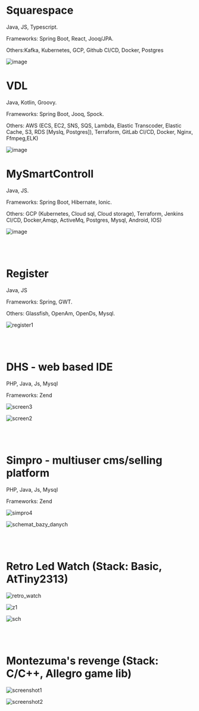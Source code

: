 # Squarespace
Java, JS, Typescript. 

Frameworks: Spring Boot, React, Jooq/JPA. 

Others:Kafka, Kubernetes, GCP, Github CI/CD, Docker, Postgres

![image](https://github.com/user-attachments/assets/07a8dde7-47c3-40a4-a978-bae69eafeb18)

# VDL 

Java, Kotlin, Groovy. 

Frameworks: Spring Boot, Jooq, Spock. 

Others: AWS (ECS, EC2, SNS, SQS, Lambda, Elastic Transcoder, Elastic Cache, S3, RDS [Myslq, Postgres]), Terraform, GitLab CI/CD, Docker, Nginx, Ffmpeg,ELK)

![image](https://github.com/user-attachments/assets/5ff12804-0be6-4d86-8725-87bc30b07c49)

# MySmartControll 

Java, JS.

Frameworks: Spring Boot, Hibernate, Ionic.

Others: GCP (Kubernetes, Cloud sql, Cloud storage), Terraform, Jenkins CI/CD, Docker,Amqp, ActiveMq, Postgres, Mysql, Android, IOS)

![image](https://github.com/user-attachments/assets/851067ad-f8f1-464a-906a-0d902bf20be6)

<br /><br />

# Register
Java, JS

Frameworks: Spring, GWT. 

Others: Glassfish, OpenAm, OpenDs, Mysql.

![register1](https://github.com/user-attachments/assets/f65c4861-a21f-4609-be43-7e48928b0fda)

<br /><br />

# DHS - web based IDE 
PHP, Java, Js, Mysql

Frameworks: Zend

![screen3](https://github.com/user-attachments/assets/4d136885-6725-40a0-97a0-e44f660c338f)

![screen2](https://github.com/user-attachments/assets/0b3d371a-2eb4-4ace-8361-3ede6b40629e)

<br /><br />

# Simpro - multiuser cms/selling platform
PHP, Java, Js, Mysql

Frameworks: Zend

![simpro4](https://github.com/user-attachments/assets/ef2677bd-2689-49fb-a59f-7653a51e55ba)

![schemat_bazy_danych](https://github.com/user-attachments/assets/4cd4c672-15d5-4a99-95a6-840d09228e8c)

<br /><br />

# Retro Led Watch (Stack: Basic, AtTiny2313)

![retro_watch](https://github.com/user-attachments/assets/3a23f36c-1d0c-4f68-9229-30b0f7ea2281)

![z1](https://github.com/user-attachments/assets/8a31466c-b6ba-4446-bbe7-b8750605a4d3)

![sch](https://github.com/user-attachments/assets/f1476c77-5504-449b-bcc1-ec7181e53a87)

<br /><br />

# Montezuma's revenge (Stack: C/C++, Allegro game lib)

![screenshot1](https://github.com/user-attachments/assets/6c624d70-6a29-4df5-84e9-099f1bf79d72)

![screenshot2](https://github.com/user-attachments/assets/e7aa8e7e-c1c8-48b1-b6b8-afb2af43c653)
